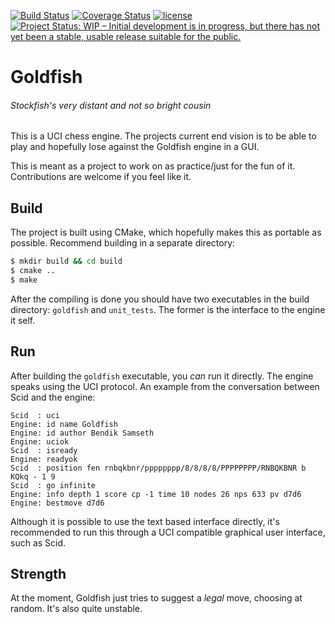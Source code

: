 [![Build Status](https://travis-ci.org/bsamseth/Goldfish.svg?branch=unittest)](https://travis-ci.org/bsamseth/Goldfish)
[![Coverage Status](https://coveralls.io/repos/bsamseth/Goldfish/badge.svg?branch=master&service=github)](https://coveralls.io/github/bsamseth/Goldfish?branch=master)
[![license](https://img.shields.io/github/license/mashape/apistatus.svg)](https://github.com/bsamseth/Goldfish/blob/master/LICENCE)
[![Project Status: WIP – Initial development is in progress, but there has not yet been a stable, usable release suitable for the public.](http://www.repostatus.org/badges/latest/wip.svg)](http://www.repostatus.org/#wip)

# Goldfish
###### Stockfish's very distant and not so bright cousin

This is a UCI chess engine. The projects current end vision is to be able to play and hopefully lose against the Goldfish engine in a GUI. 

This is meant as a project to work on as practice/just for the fun of it. Contributions are welcome if you feel like it.

## Build

The project is built using CMake, which hopefully makes this as portable as possible. Recommend building in a separate directory:

``` bash
$ mkdir build && cd build
$ cmake ..
$ make
```

After the compiling is done you should have two executables in the build directory: `goldfish` and `unit_tests`. The former is the interface to the engine it self.

## Run

After building the `goldfish` executable, you _can_ run it directly. The engine speaks using the UCI protocol. An example from the conversation between Scid and the engine:

``` text
Scid  : uci
Engine: id name Goldfish
Engine: id author Bendik Samseth
Engine: uciok
Scid  : isready
Engine: readyok
Scid  : position fen rnbqkbnr/pppppppp/8/8/8/8/PPPPPPPP/RNBQKBNR b KQkq - 1 9
Scid  : go infinite
Engine: info depth 1 score cp -1 time 10 nodes 26 nps 633 pv d7d6
Engine: bestmove d7d6
```

Although it is possible to use the text based interface directly, it's recommended to run this through a UCI compatible graphical user interface, such as Scid.

## Strength

At the moment, Goldfish just tries to suggest a _legal_ move, choosing at random. It's also quite unstable.
